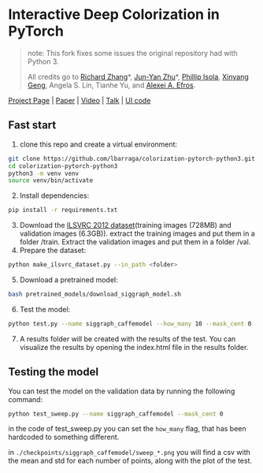 # Interactive Deep Colorization in PyTorch

> note: This fork fixes some issues the original repository had with Python 3.
> 
> All credits go to [Richard Zhang](https://richzhang.github.io/)\*, [Jun-Yan Zhu](http://people.csail.mit.edu/junyanz/)\*, 
  [Phillip Isola](http://people.eecs.berkeley.edu/~isola/), [Xinyang Geng](http://young-geng.xyz/), 
  Angela S. Lin, Tianhe Yu, and [Alexei A. Efros](https://people.eecs.berkeley.edu/~efros/).  

[Project Page](https://richzhang.github.io/ideepcolor/) |  [Paper](https://arxiv.org/abs/1705.02999) | [Video](https://youtu.be/eL5ilZgM89Q) | [Talk](https://www.youtube.com/watch?v=rp5LUSbdsys) | [UI code](https://github.com/junyanz/interactive-deep-colorization/)

## Fast start

1. clone this repo and create a virtual environment:
  ```bash
  git clone https://github.com/lbarraga/colorization-pytorch-python3.git
  cd colorization-pytorch-python3
  python3 -m venv venv
  source venv/bin/activate
  ```

2. Install dependencies:
  ```bash
  pip install -r requirements.txt
  ```

3. Download the [ILSVRC 2012 dataset](https://www.image-net.org/challenges/LSVRC/2012/2012-downloads.php)(training images (728MB) and validation images (6.3GB)). extract the training images and put them in a folder <folder>/train. Extract the validation images and put them in a folder <folder>/val.
4. Prepare the dataset:
  ```bash
  python make_ilsvrc_dataset.py --in_path <folder>
  ```

5. Download a pretrained model:
  ```bash
  bash pretrained_models/download_siggraph_model.sh
  ```

6. Test the model:
```bash
python test.py --name siggraph_caffemodel --how_many 10 --mask_cent 0
```
    
7. A results folder will be created with the results of the test. You can visualize the results by opening the index.html file in the results folder.

## Testing the model

You can test the model on the validation data by running the following command:
```bash
python test_sweep.py --name siggraph_caffemodel --mask_cent 0
```

in the code of test_sweep.py you can set the `how_many` flag, that has been hardcoded to something different.

in `./checkpoints/siggraph_caffemodel/sweep_*.png` you will find a csv with the mean and std for each number of points, 
along with the plot of the test.
